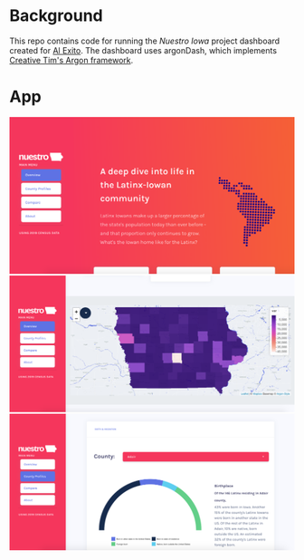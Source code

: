 # Background

This repo contains code for running the *Nuestro Iowa* project dashboard created for [Al Exito](https://www.alexitoiowa.org/). The dashboard uses argonDash, which implements [Creative Tim's Argon framework](https://www.creative-tim.com/product/argon-design-system).

# App

![](img/landing_pg.png)
![](img/county_map.png)
![](img/county_profiles.png)